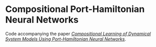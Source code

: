 # Compositional Port-Hamiltonian Neural Networks

Code accompanying the paper [*Compositional Learning of Dynamical System Models Using Port-Hamiltonian Neural Networks*](https://www.cyrusneary.com/files/compositional_port_Hamiltonian_NN.pdf).
